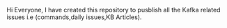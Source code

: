 Hi Everyone,
I have created this repository to pusblish all the Kafka related issues i.e (commands,daily issues,KB Articles).
